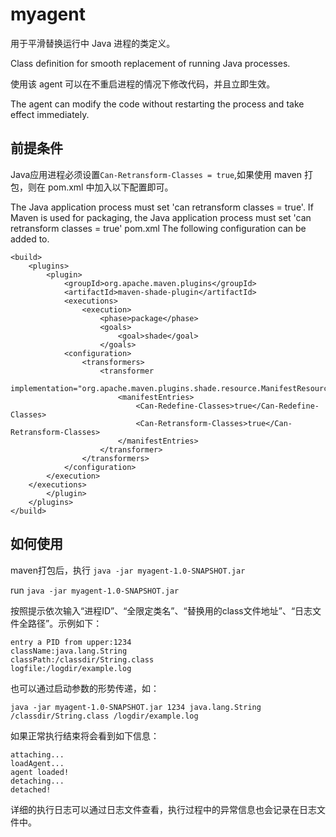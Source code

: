 # myagent
用于平滑替换运行中 Java 进程的类定义。

Class definition for smooth replacement of running Java processes.

使用该 agent 可以在不重启进程的情况下修改代码，并且立即生效。

The agent can modify the code without restarting the process and take effect immediately.
## 前提条件
Java应用进程必须设置`Can-Retransform-Classes = true`,如果使用 maven 打包，则在 pom.xml 中加入以下配置即可。

The Java application process must set 'can retransform classes = true'. If Maven is used for packaging, the Java application process must set 'can retransform classes = true' pom.xml The following configuration can be added to.

```
<build>
    <plugins>
        <plugin>
            <groupId>org.apache.maven.plugins</groupId>
            <artifactId>maven-shade-plugin</artifactId>
            <executions>
                <execution>
                    <phase>package</phase>
                    <goals>
                        <goal>shade</goal>
                    </goals>
            <configuration>
                <transformers>
                    <transformer
                            implementation="org.apache.maven.plugins.shade.resource.ManifestResourceTransformer">
                        <manifestEntries>
                            <Can-Redefine-Classes>true</Can-Redefine-Classes>
                            <Can-Retransform-Classes>true</Can-Retransform-Classes>
                        </manifestEntries>
                    </transformer>
                </transformers>
            </configuration>
        </execution>
    </executions>
        </plugin>
    </plugins>
</build>
```
## 如何使用
maven打包后，执行 `java -jar myagent-1.0-SNAPSHOT.jar`

run `java -jar myagent-1.0-SNAPSHOT.jar`


按照提示依次输入“进程ID”、“全限定类名”、“替换用的class文件地址”、“日志文件全路径”。示例如下：

```
entry a PID from upper:1234
className:java.lang.String
classPath:/classdir/String.class
logfile:/logdir/example.log
```

也可以通过启动参数的形势传递，如：

`java -jar myagent-1.0-SNAPSHOT.jar 1234 java.lang.String /classdir/String.class /logdir/example.log`

如果正常执行结束将会看到如下信息：
```
attaching...
loadAgent...
agent loaded!
detaching...
detached!
```


详细的执行日志可以通过日志文件查看，执行过程中的异常信息也会记录在日志文件中。
